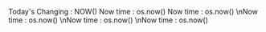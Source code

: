 Today's Changing : NOW()
Now time : os.now()
Now time : os.now()
\nNow time : os.now()
\nNow time : os.now()
\nNow time : os.now()
